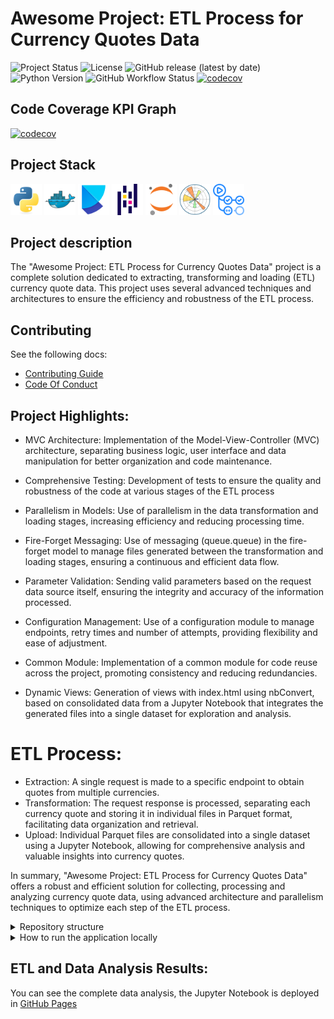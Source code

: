 # Awesome Project: ETL Process for Currency Quotes Data

![Project Status](https://img.shields.io/badge/status-done-brightgreen)
![License](https://img.shields.io/badge/license-MIT-blue) ![GitHub release (latest by date)](https://img.shields.io/github/v/release/IvanildoBarauna/ETL-awesome-api) ![Python Version](https://img.shields.io/badge/python-3.9-blue) ![GitHub Workflow Status](https://github.com/IvanildoBarauna/ETL-awesome-api/actions/workflows/CI-CD.yaml/badge.svg)
[![codecov](https://codecov.io/gh/IvanildoBarauna/ETL-awesome-api/branch/main/graph/badge.svg?token=GEGNHFM6P)](https://codecov.io/gh/IvanildoBarauna/ETL-awesome-api)

## Code Coverage KPI Graph

[![codecov](https://codecov.io/gh/IvanildoBarauna/ETL-awesome-api/graphs/sunburst.svg?token=GEGNHFM6PS)](https://codecov.io/gh/IvanildoBarauna/ETL-awesome-api)

## Project Stack

<img src="https://github.com/devicons/devicon/blob/master/icons/python/python-original.svg" Alt="Python" width="50" height="50"> <img src="https://github.com/devicons/devicon/blob/master/icons/docker/docker-original.svg" Alt="Docker" width="50" height="50"> <img src="https://github.com/devicons/devicon/blob/master/icons/poetry/poetry-original.svg" Alt="Poetry" width="50" height="50"> <img src="https://github.com/devicons/devicon/blob/master/icons/pandas/pandas-original.svg" Alt="Pandas" width="50" height="50"> <img src="https://github.com/devicons/devicon/blob/master/icons/jupyter/jupyter-original.svg" Alt="Jupyter" width="50" height="50"> <img src="https://github.com/devicons/devicon/blob/master/icons/matplotlib/matplotlib-original.svg" Alt="Matplotlib" width="50" height="50"> <img src="https://github.com/devicons/devicon/blob/master/icons/githubactions/githubactions-original.svg" Alt="GitHub Actions" width="50" height="50">

## Project description

The "Awesome Project: ETL Process for Currency Quotes Data" project is a complete solution dedicated to extracting, transforming and loading (ETL) currency quote data. This project uses several advanced techniques and architectures to ensure the efficiency and robustness of the ETL process.

## Contributing

See the following docs:

- [Contributing Guide](https://github.com/IvanildoBarauna/ETL-awesome-api/blob/main/CONTRIBUTING.md)
- [Code Of Conduct](https://github.com/IvanildoBarauna/ETL-awesome-api/blob/main/CODE_OF_CONDUCT.md)

## Project Highlights:

- MVC Architecture: Implementation of the Model-View-Controller (MVC) architecture, separating business logic, user interface and data manipulation for better organization and code maintenance.

- Comprehensive Testing: Development of tests to ensure the quality and robustness of the code at various stages of the ETL process

- Parallelism in Models: Use of parallelism in the data transformation and loading stages, increasing efficiency and reducing processing time.

- Fire-Forget Messaging: Use of messaging (queue.queue) in the fire-forget model to manage files generated between the transformation and loading stages, ensuring a continuous and efficient data flow.

- Parameter Validation: Sending valid parameters based on the request data source itself, ensuring the integrity and accuracy of the information processed.

- Configuration Management: Use of a configuration module to manage endpoints, retry times and number of attempts, providing flexibility and ease of adjustment.

- Common Module: Implementation of a common module for code reuse across the project, promoting consistency and reducing redundancies.

- Dynamic Views: Generation of views with index.html using nbConvert, based on consolidated data from a Jupyter Notebook that integrates the generated files into a single dataset for exploration and analysis.

# ETL Process:

- Extraction: A single request is made to a specific endpoint to obtain quotes from multiple currencies.
- Transformation: The request response is processed, separating each currency quote and storing it in individual files in Parquet format, facilitating data organization and retrieval.
- Upload: Individual Parquet files are consolidated into a single dataset using a Jupyter Notebook, allowing for comprehensive analysis and valuable insights into currency quotes.

In summary, "Awesome Project: ETL Process for Currency Quotes Data" offers a robust and efficient solution for collecting, processing and analyzing currency quote data, using advanced architecture and parallelism techniques to optimize each step of the ETL process.

 <details>
 <summary>Repository structure</summary>

- [`data/`](https://github.com/IvanildoBarauna/ETL-awesome-api/tree/main/data): Stores raw data in Parquet format.
   - ETH-EUR-1713658884.parquet: Example: Raw data for ETH-EUR quotes. file_name = symbol + extraction unix timestamp
- [`notebooks/`](https://github.com/IvanildoBarauna/ETL-awesome-api/tree/main/notebooks): Contains the `data_explorer.ipynb` notebook for data exploration.
- [`etl/`](https://github.com/IvanildoBarauna/ETL-awesome-api/tree/main/etl): Contains the project's source code.
    - [`run.py`](https://github.com/IvanildoBarauna/ETL-awesome-api/blob/main/etl/run.py): Entrypoint of the application
 - [`common/`](https://github.com/IvanildoBarauna/ETL-awesome-api/tree/main/etl/common): Library for code reuse and standardization.
   - [`utils/`](https://github.com/IvanildoBarauna/ETL-awesome-api/tree/main/etl/utils)
     - [`logs.py`](https://github.com/IvanildoBarauna/ETL-awesome-api/blob/main/etl/utils/logs.py): Package for log management.
   - [`common.py`](https://github.com/IvanildoBarauna/ETL-awesome-api/blob/main/etl/utils/common.py): Package for common code tasks like output directory retrieval or default timestamp.
   - [`logs/`](https://github.com/IvanildoBarauna/ETL-awesome-api/tree/main/etl/common/logs): For storing debug logs.
 - [`controller/`](https://github.com/IvanildoBarauna/ETL-awesome-api/tree/main/etl/controller)
   - [`pipeline.py`](https://github.com/IvanildoBarauna/ETL-awesome-api/blob/main/etl/controller/pipeline.py): Receives data extraction requests and orchestrates ETL models .
 - [`models/`](https://github.com/IvanildoBarauna/ETL-awesome-api/tree/main/etl/models):
   - [`extract/`](https://github.com/IvanildoBarauna/ETL-awesome-api/tree/main/etl/models/extract)
     - [`api_data_extractor.py`](https://github.com/IvanildoBarauna/ETL-awesome-api/blob/main/etl/models/extract/api_data_extractor.py): Receives the parameters from the controller, sends the request and returns in JSON.
   - [`transform/`](https://github.com/IvanildoBarauna/ETL-awesome-api/tree/main/etl/models/transform)
     - [`publisher.py`](https://github.com/IvanildoBarauna/ETL-awesome-api/blob/main/etl/models/extract/publisher.py): Receives the JSON from the extractor, separates the dictionary by currency and publishes each of them to a queue to be processed individually.
   - [`load/`](https://github.com/IvanildoBarauna/ETL-awesome-api/tree/main/etl/models/load)
     - [`parquet_loader.py`](https://github.com/IvanildoBarauna/ETL-awesome-api/blob/main/etl/models/extract/parquet_loader.py): In a separate thread, receive a new dictionary from queue that the transformer is publishing and generates .parquet files in the default directory.
 - [`views/`](https://github.com/IvanildoBarauna/ETL-awesome-api/tree/main/etl/views): For storing data analysis and visualization.

</details>

<details>
 <summary>How to run the application locally</summary>

 ## Step by Step
 1. Clone the repository:
 ```sh
 $ git clone https://github.com/IvanildoBarauna/ETL-awesome-api.git
 ```

<details>
 <summary>Using virtual environment (Native Python)</summary>
 Ensure Python 3.9 or higher is installed on your machine

```sh
$ cd ETL-awesome-api
$ python -m venv .venv
$ source .venv/bin/activate # On Windows use `venv\Scripts\activate`
$ .venv/bin/python -m pip install --upgrade pip
$ pip install -e .
$ python etl/run.py
```

Learn more about [venv module in python](https://docs.python.org/pt-br/3/library/venv.html)

 </details>

 <details>
 <summary>Using Docker</summary>
 Ensure Docker is installed on your machine

[`Dockerfile`](https://github.com/IvanildoBarauna/ETL-awesome-api/tree/main/Dockerfile)

```sh
$ docker build -t etl-awesome-api . && docker run etl-awesome-api
```

Or:

[`docker-compose`](https://github.com/IvanildoBarauna/ETL-awesome-api/tree/main/docker-compose.yml)

```sh
$ docker-compose up --build
```

Learn more about [docker](https://docs.docker.com/)

</details>

- Or use Poetry

 ```sh
 $ poetry install && poetry run python etl/run.py
 ```

 Learn more about [`poetry`](https://python-poetry.org/)

</details>

## ETL and Data Analysis Results:

You can see the complete data analysis, the Jupyter Notebook is deployed in [GitHub Pages](https://ivanildobarauna.github.io/ETL-awesome-api/)
